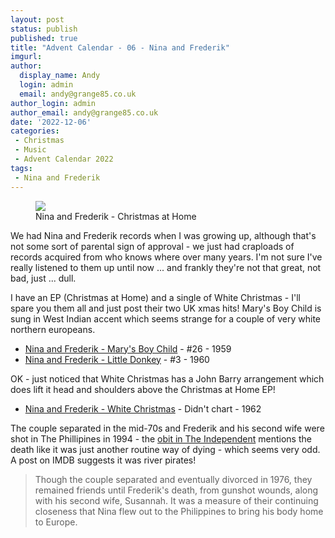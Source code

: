 ```yaml
---
layout: post
status: publish
published: true
title: "Advent Calendar - 06 - Nina and Frederik"
imgurl: 
author:
  display_name: Andy
  login: admin
  email: andy@grange85.co.uk
author_login: admin
author_email: andy@grange85.co.uk
date: '2022-12-06'
categories:
 - Christmas
 - Music
 - Advent Calendar 2022
tags:
 - Nina and Frederik
---
```

<figure class="aligncenter"><img src="https://cdn.grange85.co.uk/xmas-singles/nina-and-frederik-christmas-at-home-sleeve.jpg" class="img-responsive" /><figcaption>Nina and Frederik - Christmas at Home</figcaption></figure>
We had Nina and Frederik records when I was growing up, although that's not some sort of parental sign of approval - we just had craploads of records acquired from who knows where over many years. I'm not sure I've really listened to them up until now ... and frankly they're not that great, not bad, just ... dull.

I have an EP (Christmas at Home) and a single of White Christmas - I'll spare you them all and just post their two UK xmas hits! Mary's Boy Child is sung in West Indian accent which seems strange for a couple of very white northern europeans.

 - [Nina and Frederik - Mary's Boy Child](https://www.youtube.com/watch?v=YfdsOwBf7UQ) - #26 - 1959
 - [Nina and Frederik - Little Donkey](https://www.youtube.com/watch?v=_qudi6JqE-M) - #3 - 1960

OK - just noticed that White Christmas has a John Barry arrangement which does lift it head and shoulders above the Christmas at Home EP!

 - [Nina and Frederik - White Christmas](https://www.youtube.com/watch?v=_OH9RcUZJGs) - Didn't chart - 1962

The couple separated in the mid-70s and Frederik and his second wife were shot in The Phillipines in 1994 - the [obit in The Independent](https://www.independent.co.uk/news/people/obituary-frederik-van-pallandt-1437924.html) mentions the death like it was just another routine way of dying - which seems very odd. A post on IMDB suggests it was river pirates!

> Though the couple separated and eventually divorced in 1976, they remained friends until Frederik's death, from gunshot wounds, along with his second wife, Susannah. It was a measure of their continuing closeness that Nina flew out to the Philippines to bring his body home to Europe.
